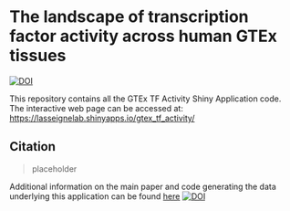 # The landscape of transcription factor activity across human GTEx tissues
[![DOI](https://zenodo.org/badge/DOI/10.5281/zenodo.8225317.svg)](https://doi.org/10.5281/zenodo.8225317)

This repository contains all the GTEx TF Activity Shiny Application code. The interactive web page can be accessed at: https://lasseignelab.shinyapps.io/gtex_tf_activity/

## Citation 
> placeholder

Additional information on the main paper and code generating the data underlying this application can be found [here](https://github.com/lasseignelab/230323_JW_DiseaseNetworks)
[![DOI](https://zenodo.org/badge/DOI/10.5281/zenodo.8225613.svg)](https://doi.org/10.5281/zenodo.8225613)
